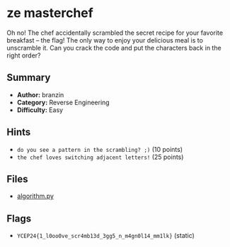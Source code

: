 # ze masterchef
Oh no! The chef accidentally scrambled the secret recipe for your favorite breakfast – the flag! The only way to enjoy your delicious meal is to unscramble it. Can you crack the code and put the characters back in the right order?

## Summary
- **Author:** branzin
- **Category:** Reverse Engineering
- **Difficulty:** Easy

## Hints
- `do you see a pattern in the scrambling? ;)` (10 points)
- `the chef loves switching adjacent letters!` (25 points)

## Files
- [algorithm.py](dist/algorithm.py)

## Flags
- `YCEP24{1_l0oo0ve_scr4mb13d_3gg5_n_m4gn0l14_mm1lk}` (static)